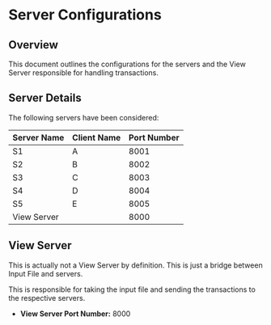 # Server Configurations

## Overview
This document outlines the configurations for the servers and the View Server responsible for handling transactions.

## Server Details
The following servers have been considered:

| Server Name | Client Name | Port Number |
|-------------|-------------|-------------|
| S1          | A           | 8001        |
| S2          | B           | 8002        |
| S3          | C           | 8003        |
| S4          | D           | 8004        |
| S5          | E           | 8005        |
| View Server |             | 8000        |

## View Server
This is actually not a View Server by definition. This is just a bridge between Input File and servers.

This is responsible for taking the input file and sending the transactions to the respective servers. 

- **View Server Port Number:** 8000
